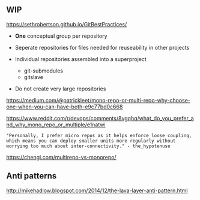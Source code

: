 ## WIP

https://sethrobertson.github.io/GitBestPractices/

* **One** conceptual group per repository

* Seperate repositories for files needed for reuseability in other projects

* Individual repositories assembled into a superproject

  * git-submodules
  * gitslave
  
* Do not create very large repositories

https://medium.com/@patrickleet/mono-repo-or-multi-repo-why-choose-one-when-you-can-have-both-e9c77bd0c668



https://www.reddit.com/r/devops/comments/8vgqhq/what_do_you_prefer_and_why_mono_repo_or_multiple/e1natwi

    "Personally, I prefer micro repos as it helps enforce loose coupling, which means you can deploy smaller units more regularly without worrying too much about inter-connectivity." - the_hypotenuse
    
https://chengl.com/multirepo-vs-monorepo/

## Anti patterns

http://mikehadlow.blogspot.com/2014/12/the-lava-layer-anti-pattern.html


